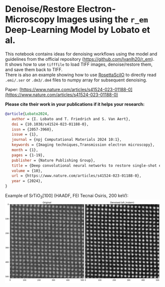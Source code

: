 # Denoise/Restore Electron-Microscopy Images using the `r_em` Deep-Learning Model by Lobato et al.

This notebook contains ideas for denoising workflows using the model and guidelines from the official repository (https://github.com/Ivanlh20/r_em).  
It shows how to use `tifffile` to load TIFF images, denoise/restore them, and save them back to TIFF.  
There is also an example showing how to use [RosettaSciIO](https://hyperspy.org/rosettasciio/#) to directly read `.emi/.ser` or `.dm3/.dm4` files to numpy array for subsequent denoising.  

Paper: [https://www.nature.com/articles/s41524-023-01188-0](https://www.nature.com/articles/s41524-023-01188-0)

**Please cite their work in your publications if it helps your research:**
```bibtex
@article{Lobato2024,
   author = {I. Lobato and T. Friedrich and S. Van Aert},
   doi = {10.1038/s41524-023-01188-0},
   issn = {2057-3960},
   issue = {1},
   journal = {npj Computational Materials 2024 10:1},
   keywords = {Imaging techniques,Transmission electron microscopy},
   month = {1},
   pages = {1-19},
   publisher = {Nature Publishing Group},
   title = {Deep convolutional neural networks to restore single-shot electron microscopy images},
   volume = {10},
   url = {https://www.nature.com/articles/s41524-023-01188-0},
   year = {2024},
}
```

Example of SrTiO$_3$[100] (HAADF, FEI Tecnai Osiris, 200 keV):
![Two images showing a noisy and denoised version of an atomic-resolution HAADF-STEM image.](demo.png "SrTiO3 example from a Tecnai Osiris.")
